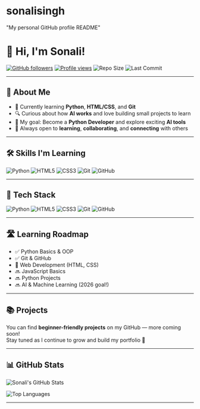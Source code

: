 # sonalisingh
"My personal GitHub profile README"  

# 👋 Hi, I'm Sonali!

[![GitHub followers](https://img.shields.io/github/followers/sonalisingh25?label=Follow&style=social)](https://github.com/sonalisingh25)
[![Profile views](https://komarev.com/ghpvc/?username=sonalisingh25&color=blueviolet&style=flat)](https://github.com/sonalisingh25)
![Repo Size](https://img.shields.io/github/repo-size/sonalisingh25/sonalisingh25)
![Last Commit](https://img.shields.io/github/last-commit/sonalisingh25/sonalisingh25)

---

## 🧠 About Me  
- 🌱 Currently learning **Python**, **HTML/CSS**, and **Git**  
- 🔍 Curious about how **AI works** and love building small projects to learn  
- 🎯 My goal: Become a **Python Developer** and explore exciting **AI tools**  
- 💬 Always open to **learning**, **collaborating**, and **connecting** with others  

---

## 🛠️ Skills I'm Learning  

![Python](https://img.shields.io/badge/Python-3670A0?style=for-the-badge&logo=python&logoColor=ffdd54)
![HTML5](https://img.shields.io/badge/HTML5-E34F26?style=for-the-badge&logo=html5&logoColor=white)
![CSS3](https://img.shields.io/badge/CSS3-1572B6?style=for-the-badge&logo=css3&logoColor=white)
![Git](https://img.shields.io/badge/Git-F05032?style=for-the-badge&logo=git&logoColor=white)
![GitHub](https://img.shields.io/badge/GitHub-100000?style=for-the-badge&logo=github&logoColor=white)

---

## 🚀 Tech Stack

![Python](https://img.shields.io/badge/-Python-333333?style=flat&logo=python)
![HTML5](https://img.shields.io/badge/-HTML5-333333?style=flat&logo=html5)
![CSS3](https://img.shields.io/badge/-CSS3-333333?style=flat&logo=css3)
![Git](https://img.shields.io/badge/-Git-333333?style=flat&logo=git)
![GitHub](https://img.shields.io/badge/-GitHub-333333?style=flat&logo=github)

---

## 🛣️ Learning Roadmap

- ✅ Python Basics & OOP  
- ✅ Git & GitHub  
- 🔄 Web Development (HTML, CSS)  
- 🔜 JavaScript Basics  
- 🔜 Python Projects  
- 🔜 AI & Machine Learning (2026 goal!)

---

## 📚 Projects

You can find **beginner-friendly projects** on my GitHub — more coming soon!  
Stay tuned as I continue to grow and build my portfolio 🚀  

---

## 📊 GitHub Stats

![Sonali's GitHub Stats](https://github-readme-stats.vercel.app/api?username=sonalisingh25&show_icons=true&theme=tokyonight)

![Top Languages](https://github-readme-stats.vercel.app/api/top-langs/?username=sonalisingh25&layout=compact&theme=tokyonight)

---



